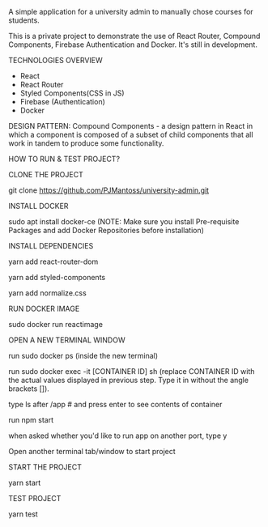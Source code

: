 A simple application for a university admin to manually chose courses for students.

This is a private project to demonstrate the use of React Router, Compound Components, Firebase Authentication and Docker. It's still in development.

TECHNOLOGIES OVERVIEW

- React
- React Router
- Styled Components(CSS in JS)
- Firebase (Authentication)
- Docker

DESIGN PATTERN: Compound Components - a design pattern in React in which a component is composed of a subset of child components that all work in tandem to produce some functionality.

HOW TO RUN & TEST PROJECT?

CLONE THE PROJECT

git clone https://github.com/PJMantoss/university-admin.git

INSTALL DOCKER

sudo apt install docker-ce 
(NOTE: Make sure you install Pre-requisite Packages and add Docker Repositories before installation)

INSTALL DEPENDENCIES

yarn add react-router-dom

yarn add styled-components

yarn add normalize.css

RUN DOCKER IMAGE

sudo docker run reactimage

OPEN A NEW TERMINAL WINDOW

run sudo docker ps
(inside the new terminal)

run sudo docker exec -it [CONTAINER ID] sh 
(replace CONTAINER ID with the actual values displayed in previous step. Type it in without the angle brackets []).

type ls after /app # and press enter to see contents of container

run npm start

when asked whether you'd like to run app on another port, type y

Open another terminal tab/window to start project

START THE PROJECT

yarn start

TEST PROJECT

yarn test